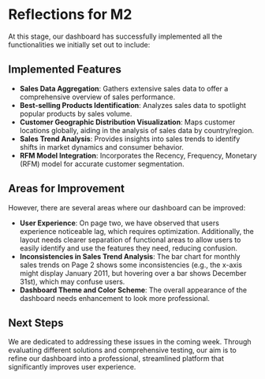 # Reflections for M2

At this stage, our dashboard has successfully implemented all the functionalities we initially set out to include:

## Implemented Features

- **Sales Data Aggregation**: Gathers extensive sales data to offer a comprehensive overview of sales performance.
- **Best-selling Products Identification**: Analyzes sales data to spotlight popular products by sales volume.
- **Customer Geographic Distribution Visualization**: Maps customer locations globally, aiding in the analysis of sales data by country/region.
- **Sales Trend Analysis**: Provides insights into sales trends to identify shifts in market dynamics and consumer behavior.
- **RFM Model Integration**: Incorporates the Recency, Frequency, Monetary (RFM) model for accurate customer segmentation.

## Areas for Improvement

However, there are several areas where our dashboard can be improved:

- **User Experience**: On page two, we have observed that users experience noticeable lag, which requires optimization. Additionally, the layout needs clearer separation of functional areas to allow users to easily identify and use the features they need, reducing confusion.
- **Inconsistencies in Sales Trend Analysis**: The bar chart for monthly sales trends on Page 2 shows some inconsistencies (e.g., the x-axis might display January 2011, but hovering over a bar shows December 31st), which may confuse users.
- **Dashboard Theme and Color Scheme**: The overall appearance of the dashboard needs enhancement to look more professional.

## Next Steps

We are dedicated to addressing these issues in the coming week. Through evaluating different solutions and comprehensive testing, our aim is to refine our dashboard into a professional, streamlined platform that significantly improves user experience.


